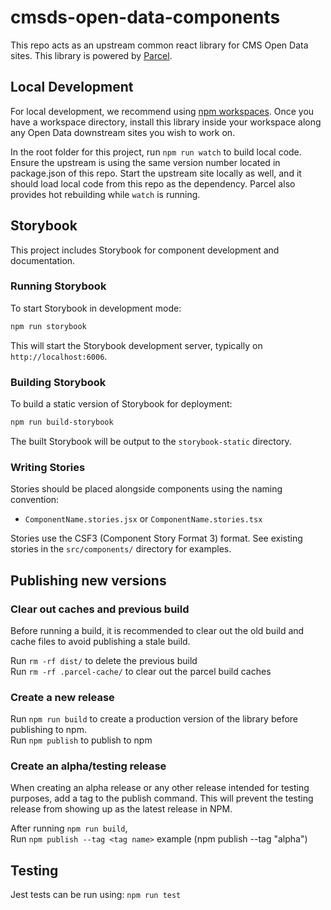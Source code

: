 # cmsds-open-data-components

This repo acts as an upstream common react library for CMS Open Data sites. This library is powered by [Parcel](https://parceljs.org/).

## Local Development

For local development, we recommend using [npm workspaces](https://docs.npmjs.com/cli/v7/using-npm/workspaces).
Once you have a workspace directory, install this library inside your workspace along any Open Data downstream sites you wish to work on.

In the root folder for this project, run `npm run watch` to build local code. Ensure the upstream is using the same version number located in package.json of this repo. Start the upstream site locally as well, and it should load local code from this repo as the dependency. Parcel also provides hot rebuilding while `watch` is running.

## Storybook

This project includes Storybook for component development and documentation.

### Running Storybook

To start Storybook in development mode:
```bash
npm run storybook
```

This will start the Storybook development server, typically on `http://localhost:6006`.

### Building Storybook

To build a static version of Storybook for deployment:
```bash
npm run build-storybook
```

The built Storybook will be output to the `storybook-static` directory.

### Writing Stories

Stories should be placed alongside components using the naming convention:
- `ComponentName.stories.jsx` or `ComponentName.stories.tsx`

Stories use the CSF3 (Component Story Format 3) format. See existing stories in the `src/components/` directory for examples.

## Publishing new versions

### Clear out caches and previous build

Before running a build, it is recommended to clear out the old build and cache files to avoid publishing a stale build.

Run ```rm -rf dist/``` to delete the previous build\
Run ```rm -rf .parcel-cache/``` to clear out the parcel build caches

### Create a new release

Run ```npm run build``` to create a production version of the library before publishing to npm.\
Run ```npm publish``` to publish to npm

### Create an alpha/testing release

When creating an alpha release or any other release intended for testing purposes, add a tag to the publish command. This will prevent the testing release from showing up as the latest release in NPM. 

After running ```npm run build```,\
Run ```npm publish --tag <tag name>``` example (npm publish --tag "alpha")

## Testing

Jest tests can be run using:
```npm run test```
